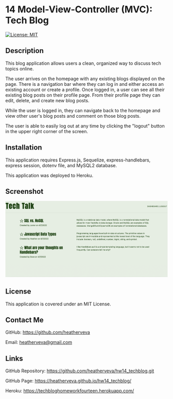 # 14 Model-View-Controller (MVC): Tech Blog

[![License: MIT](https://img.shields.io/badge/License-MIT-yellow.svg)](https://opensource.org/licenses/MIT)

## Description

This blog application allows users a clean, organized way to discuss tech topics online.

The user arrives on the homepage with any existing blogs displayed on the page. There is a navigation bar where they can log in and either access an existing account or create a profile. Once logged in, a user can see all their existing blog posts on their profile page. From their profile page they can edit, delete, and create new blog posts.

While the user is logged in, they can navigate back to the homepage and view other user's blog posts and comment on those blog posts.

The user is able to easily log out at any time by clicking the "logout" button in the upper right corner of the screen. 

## Installation

This application requires Express.js, Sequelize, express-handlebars, express session, dotenv file, and MySQL2 database.

This application was deployed to Heroku.

## Screenshot

[![This is a screenshot of the Tech Talk homepage. The title is dark green and located in the left corner, while the existing blog posts are displayed below.](./public/images/techtalk.png)](./public/images/techtalk.png)

## License

This application is covered under an MIT License.

## Contact Me

GitHub: https://github.com/heatherveva

Email: heatherveva@gmail.com

## Links

GitHub Repository: https://github.com/heatherveva/hw14_techblog.git

GitHub Page: https://heatherveva.github.io/hw14_techblog/

Heroku: https://techbloghomeworkfourteen.herokuapp.com/
